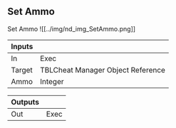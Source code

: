 ## Set Ammo
Set Ammo
![[../img/nd_img_SetAmmo.png]]

|Inputs||
|--|--|
| In | Exec |
| Target | TBLCheat Manager Object Reference |
| Ammo | Integer |

|Outputs||
|--|--|
| Out | Exec |
